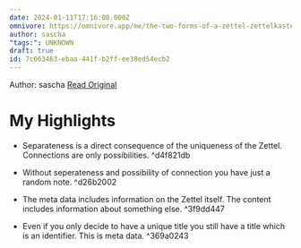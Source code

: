 ```yaml
---
date: 2024-01-11T17:16:08.000Z
omnivore: https://omnivore.app/me/the-two-forms-of-a-zettel-zettelkasten-method-18cf81be2d1
author: sascha
"tags:": UNKNOWN
draft: true
id: 7c663463-ebaa-441f-b2ff-ee38ed54ecb2
---
```


Author: sascha
[Read Original](https://zettelkasten.de/posts/zettel-nature-two-forms/)

# My Highlights

- Separateness is a direct consequence of the uniqueness of the Zettel.
Connections are only possibilities.  ^d4f821db

- Without seperateness and possibility of connection you have just a random note. ^d26b2002

- The meta data includes information on the Zettel itself. The content includes information about something else. ^3f9dd447

- Even if you only decide to have a unique title you still have a title which is an identifier. This is meta data. ^369a0243

